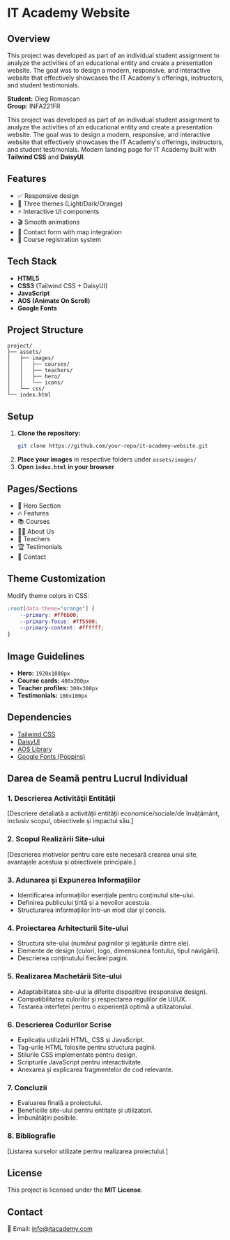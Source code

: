 # IT Academy Website

## Overview

This project was developed as part of an individual student assignment to analyze the activities of an educational entity and create a presentation website. The goal was to design a modern, responsive, and interactive website that effectively showcases the IT Academy's offerings, instructors, and student testimonials.

**Student:** Oleg Romascan  
**Group:** INFA221FR

This project was developed as part of an individual student assignment to analyze the activities of an educational entity and create a presentation website. The goal was to design a modern, responsive, and interactive website that effectively showcases the IT Academy's offerings, instructors, and student testimonials.
Modern landing page for IT Academy built with **Tailwind CSS** and **DaisyUI**.

## Features
- ✅ Responsive design
- 🎨 Three themes (Light/Dark/Orange)
- ⚡ Interactive UI components
- 🎬 Smooth animations
- 📍 Contact form with map integration
- 📝 Course registration system

## Tech Stack
- **HTML5**
- **CSS3** (Tailwind CSS + DaisyUI)
- **JavaScript**
- **AOS (Animate On Scroll)**
- **Google Fonts**

## Project Structure
```
project/
├── assets/
│   ├── images/
│   │   ├── courses/
│   │   ├── teachers/
│   │   ├── hero/
│   │   └── icons/
│   └── css/
└── index.html
```

## Setup
1. **Clone the repository:**
   ```sh
   git clone https://github.com/your-repo/it-academy-website.git
   ```
2. **Place your images** in respective folders under `assets/images/`
3. **Open `index.html` in your browser**

## Pages/Sections
- 🚀 Hero Section
- 🔥 Features
- 📚 Courses
- 👨‍🏫 About Us
- 👥 Teachers
- 🏆 Testimonials
- 📩 Contact

## Theme Customization
Modify theme colors in CSS:
```css
:root[data-theme="orange"] {
    --primary: #ff6b00;
    --primary-focus: #ff5500;
    --primary-content: #ffffff;
}
```

## Image Guidelines
- **Hero:** `1920x1080px`
- **Course cards:** `400x200px`
- **Teacher profiles:** `300x300px`
- **Testimonials:** `100x100px`

## Dependencies
- [Tailwind CSS](https://tailwindcss.com/)
- [DaisyUI](https://daisyui.com/)
- [AOS Library](https://michalsnik.github.io/aos/)
- [Google Fonts (Poppins)](https://fonts.google.com/)

## Darea de Seamă pentru Lucrul Individual

### 1. Descrierea Activităţii Entităţii
[Descriere detaliată a activității entității economice/sociale/de învățământ, inclusiv scopul, obiectivele și impactul său.]

### 2. Scopul Realizării Site-ului
[Descrierea motivelor pentru care este necesară crearea unui site, avantajele acestuia și obiectivele principale.]

### 3. Adunarea și Expunerea Informațiilor
- Identificarea informațiilor esențiale pentru conținutul site-ului.
- Definirea publicului țintă și a nevoilor acestuia.
- Structurarea informațiilor într-un mod clar și concis.

### 4. Proiectarea Arhitecturii Site-ului
- Structura site-ului (numărul paginilor și legăturile dintre ele).
- Elemente de design (culori, logo, dimensiunea fontului, tipul navigării).
- Descrierea conținutului fiecărei pagini.

### 5. Realizarea Machetării Site-ului
- Adaptabilitatea site-ului la diferite dispozitive (responsive design).
- Compatibilitatea culorilor și respectarea regulilor de UI/UX.
- Testarea interfeței pentru o experiență optimă a utilizatorului.

### 6. Descrierea Codurilor Scrise
- Explicația utilizării HTML, CSS și JavaScript.
- Tag-urile HTML folosite pentru structura paginii.
- Stilurile CSS implementate pentru design.
- Scripturile JavaScript pentru interactivitate.
- Anexarea și explicarea fragmentelor de cod relevante.

### 7. Concluzii
- Evaluarea finală a proiectului.
- Beneficiile site-ului pentru entitate și utilizatori.
- Îmbunătățiri posibile.

### 8. Bibliografie
[Listarea surselor utilizate pentru realizarea proiectului.]

## License
This project is licensed under the **MIT License**.

## Contact
📧 Email: [info@itacademy.com](mailto:info@itacademy.com)
